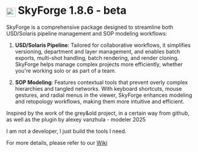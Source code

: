 # <img src="https://github.com/user-attachments/assets/be53ddcd-9f15-48eb-8720-6bdec79d7f2a" alt="SkyForge_48" width="24" style="vertical-align: bottom;"/> SkyForge 1.8.6 - beta

SkyForge is a comprehensive package designed to streamline both USD/Solaris pipeline management and SOP modeling workflows:

1. **USD/Solaris Pipeline**: Tailored for collaborative workflows, it simplifies versioning, department and layer management, and enables batch exports, multi-shot handling, batch rendering, and render cloning. SkyForge helps manage complex projects more efficiently, whether you're working solo or as part of a team.

2. **SOP Modeling**: Features contextual tools that prevent overly complex hierarchies and tangled networks. With keyboard shortcuts, mouse gestures, and radial menus in the viewer, SkyForge enhances modeling and retopology workflows, making them more intuitive and efficient.

Inspired by the work of the grey&old project, in a certain way from github, as well as the plugin by alexey vanzhula - modeler 2025

I am not a developer, I just build the tools I need.

For more details, please refer to our  [Wiki](https://github.com/kirksland/skyForge/wiki)
